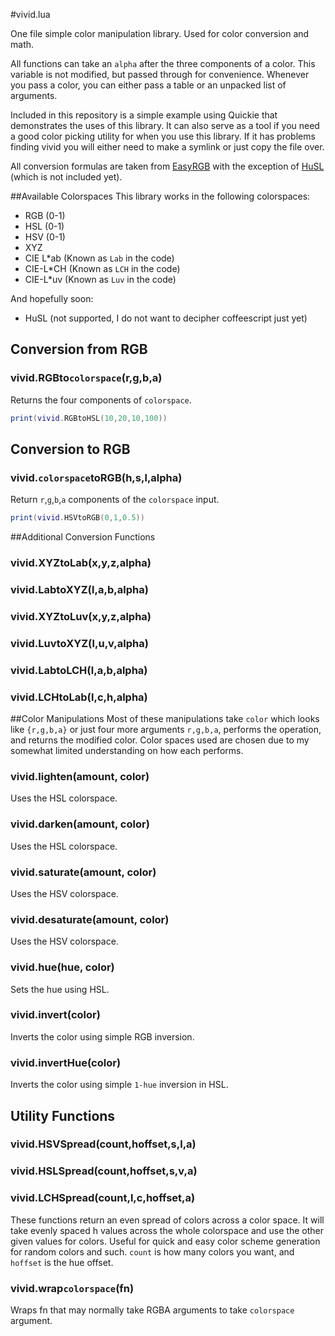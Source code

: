 #vivid.lua

One file simple color manipulation library. Used for color conversion and math.

All functions can take an `alpha` after the three components of a color. This variable is not modified, but passed through for convenience. Whenever you pass a color, you can either pass a table or an unpacked list of arguments.

Included in this repository is a simple example using Quickie that demonstrates the uses of this library. It can also serve as a tool if you need a good color picking utility for when you use this library. If it has problems finding vivid you will either need to make a symlink or just copy the file over.

All conversion formulas are taken from [EasyRGB] with the exception of [HuSL] (which is not included yet).

##Available Colorspaces
This library works in the following colorspaces:
 * RGB (0-1)
 * HSL (0-1)
 * HSV (0-1)
 * XYZ
 * CIE L*ab (Known as `Lab` in the code)
 * CIE-L*CH (Known as `LCH` in the code)
 * CIE-L*uv (Known as `Luv` in the code)

 And hopefully soon:
 * HuSL (not supported, I do not want to decipher coffeescript just yet)

## Conversion from RGB

### vivid.RGBto`colorspace`(r,g,b,a)
Returns the four components of `colorspace`.
```lua
print(vivid.RGBtoHSL(10,20,10,100))
```


## Conversion to RGB

### vivid.`colorspace`toRGB(h,s,l,alpha)
Return `r`,`g`,`b`,`a` components of the `colorspace` input.
```lua
print(vivid.HSVtoRGB(0,1,0.5))
```

##Additional Conversion Functions
### vivid.XYZtoLab(x,y,z,alpha)
### vivid.LabtoXYZ(l,a,b,alpha)
### vivid.XYZtoLuv(x,y,z,alpha)
### vivid.LuvtoXYZ(l,u,v,alpha)
### vivid.LabtoLCH(l,a,b,alpha)
### vivid.LCHtoLab(l,c,h,alpha)

##Color Manipulations
Most of these manipulations take `color` which looks like `{r,g,b,a}` or just four more arguments `r,g,b,a`, performs the operation, and returns the modified color. Color spaces used are chosen due to my somewhat limited understanding on how each performs.
### vivid.lighten(amount, color)
Uses the HSL colorspace.
### vivid.darken(amount, color)
Uses the HSL colorspace.
### vivid.saturate(amount, color)
Uses the HSV colorspace.
### vivid.desaturate(amount, color)
Uses the HSV colorspace.
### vivid.hue(hue, color)
Sets the hue using HSL.
### vivid.invert(color)
Inverts the color using simple RGB inversion.
### vivid.invertHue(color)
Inverts the color using simple `1-hue` inversion in HSL.


## Utility Functions

### vivid.HSVSpread(count,hoffset,s,l,a)
### vivid.HSLSpread(count,hoffset,s,v,a)
### vivid.LCHSpread(count,l,c,hoffset,a)
These functions return an even spread of colors across a color space. It will take evenly spaced h values across the whole colorspace and use the other given values for colors. Useful for quick and easy color scheme generation for random colors and such.
`count` is how many colors you want, and `hoffset` is the hue offset.

### vivid.wrap`colorspace`(fn)
Wraps fn that may normally take RGBA arguments to take `colorspace` argument.

[EasyRGB]: http://www.easyrgb.com/?X=MATH
[HuSL]: https://github.com/husl-colors/husl
